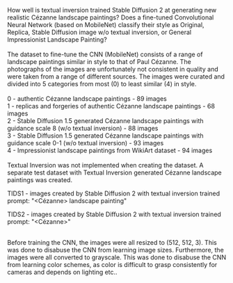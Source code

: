
How well is textual inversion trained Stable Diffusion 2 at generating new realistic Cézanne landscape paintings? Does a fine-tuned Convolutional Neural Network (based on MobileNet) classify their style as Original, Replica, Stable Diffusion image w/o textual inversion, or General Impressionist Landscape Painting? \
\
The dataset to fine-tune the CNN (MobileNet) consists of a range of landscape paintings similar in style to that of Paul Cézanne. The photographs of the images are unfortunately not consistent in quality and were taken from a range of different sources. The images were curated and divided into 5 categories from most (0) to least similar (4) in style.\
\
0 -  authentic Cézanne landscape paintings - 89 images\
1 - replicas and forgeries of authentic Cézanne landscape paintings - 68 images\
2 - Stable Diffusion 1.5 generated Cézanne landscape paintings with guidance scale 8 (w/o textual inversion) - 88 images\
3 - Stable Diffusion 1.5 generated Cézanne landscape paintings with guidance scale 0-1 (w/o textual inversion) - 93 images\
4 - Impressionist landscape paintings from WikiArt dataset - 94 images\
\
Textual Inversion was not implemented when creating the dataset. A separate test dataset with Textual Inversion generated Cézanne landscape paintings was created. 

TIDS1 - images created by Stable Diffusion 2 with textual inversion trained prompt: "<Cézanne> landscape painting"

TIDS2 - images created by Stable Diffusion 2 with textual inversion trained prompt: "<Cézanne>"

\
Before training the CNN, the images were all resized to (512, 512, 3). This was done to disabuse the CNN from learning image sizes. Furthermore, the images were all converted to grayscale. This was done to disabuse the CNN from learning color schemes, as color is difficult to grasp consistently for cameras and depends on lighting etc..  


